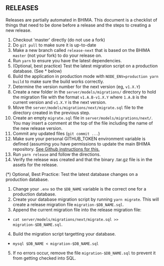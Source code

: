 RELEASES
--------

Releases are partially automated in BHIMA.  This document is a checklist of things that need to be done
before a release and the steps to creating a new release.

1. Checkout 'master' directly (do not use a fork)
2. Do `git pull` to make sure it is up-to-date
3. Make a new branch called `release-next` that is based on the BHIMA `master` (not your fork) to do your release on.
4. Run `yarn` to ensure you have the latest dependencies.
5. (Optional, best practice) Test the latest migration script on a production database. (See * below)
6. Build the application in production mode with `NODE_ENV=production yarn build` to make sure the build works correctly.
7. Determine the version number for the next version (eg, `v1.X.Y`)
8. Create a new folder in the `server/models/migrations/` directory to hold the migration file with the format `v1.A.B-v1.X.Y` where `1.A.B` is the current version and `v1.X.Y` is the next version.
9. Move the `server/models/migrations/next/migrate.sql` file to the directory created in the previous step.
10. Create an empty `migrate.sql` file in `server/models/migrations/next/`.  You may insert a comment at the top of the file including the name of the new release version.
11. Commit any updated files (`git commit ...`)
12. Make sure your personal GITHUB_TOKEN environment variable is defined
    (assuming you have permissions to update the main BHIMA repository.  [See Github instructions for this.](https://docs.github.com/en/authentication/keeping-your-account-and-data-secure/managing-your-personal-access-tokens)
13. Run `yarn release` and follow the directions.
14. Verify the release was created and that the binary <version>.tar.gz file
    is in the assets for the release.

(*) Optional, Best Practice: Test the latest database changes on a production database.

1. Change your `.env` so the `$DB_NAME` variable is the correct one for a production database.
2. Create your database migration script by running `yarn migrate`.  This will create a release migration file `migration-$DB_NAME.sql`.
3. Append the current migration file into the release migration file:
 - `cat server/models/migrations/next/migrate.sql >> migration-$DB_NAME.sql`.
4. Build the migration script targetting your database.
 - `mysql $DB_NAME < migration-$DB_NAME.sql`
5. If no errors occur, remove the file `migration-$DB_NAME.sql` to prevent it from getting checked into SQL.
